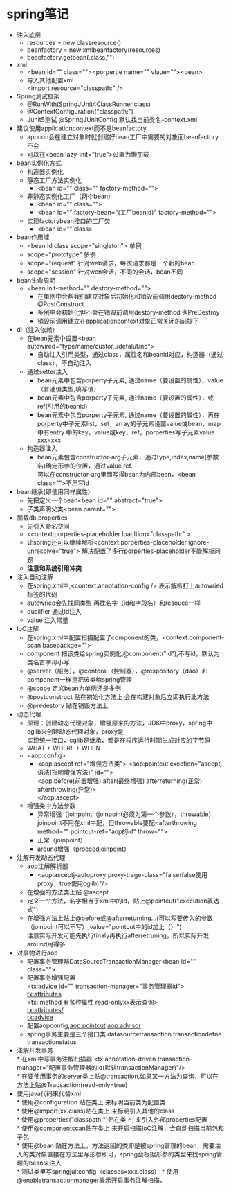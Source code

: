 # spring笔记  
* 注入底层  
    * resources = new classresource()  
    * beanfactory = new xmlbeanfactory(resources)  
    * beacfactory.getbean(.class,"")
* xml  
    * \<bean id="" class="">\<porpertie name="" vlaue="">\<bean>  
    * 导入其他配置xml  
        \<import resource="classpath:" />  
* Spring测试框架
    * @RunWith(SpringJUnit4ClassRunner.class)  
    * @ContextConfiguration("classpath:")  
    * Junit5测试    @SpringJUnitConfig  默认找当前类名-context.xml  
* 建议使用applicationcontext而不是beanfactory  
    * appcon会在建立对象时就创建好bean工厂中需要的对象而beanfactory不会  
    * 可以在\<bean lazy-init="true">设置为懒加载  
* bean实例化方式  
    * 构造器实例化  
    * 静态工厂方法实例化  
       * \<bean id="" class="" factory-method="">  
    * 非静态实例化工厂（两个bean）  
       * \<bean id="" class="">  
       * \<bean id="" factory-bean="(工厂beanid)" factory-method="">  
    * 实现factorybean接口的工厂类
       * \<bean id="" class>  
* bean作用域       
    * \<bean id class scope="singleton">  单例  
    * scope="prototype"  多例  
    * scope="request"  针对web请求，每次请求都是一个新的bean  
    * scope="session"  针对wen会话，不同的会话，bean不同  
* bean生命周期  
    * \<bean init-method="" destory-method="">  
       * 在单例中会帮我们建立对象后初始化和销毁前调用destory-method  @PostConstruct  
       * 多例中会初始化但不会在销毁前调用destory-method  @PreDestroy   
       * 销毁前调用建立在applicationcontext对象正常关闭的前提下  
* di（注入依赖）   
   * 在bean元素中设置\<bean autowired="type/name/custor../defalut/no">  
       * 自动注入引用类型，通过class，属性名和beanid对应，构造器（通过class），不自动注入  
   * 通过setter注入  
       * bean元素中包含porperty子元素,   通过name（要设置的属性），value（普通值类型,填写值）  
       * bean元素中包含porperty子元素,   通过name（要设置的属性），或ref(引用的beanid)  
       * bean元素中包含porperty子元素,   通过name（要设置的属性），再在porperty中子元素list，set，array的子元素设置value或bean，map中有entry
       中的key，value或key，ref，porperties写子元素value xxx=xxx  
   * 构造器注入  
       * bean元素包含constructor-arg子元素，通过type,index,name(参数名)确定形参的位置，通过value,ref.  
       可以在constructor-arg里面写得bean为内部bean，\<bean class="">不用写id  
* bean继承(即使用同样属性)  
    * 先把定义一个bean\<bean id="" abstract="true">  
    * 子类声明父类\<bean parent="">  
* 加载db.properties  
    * 先引入命名空间  
    * \<context:porperties-placeholder loacltion="classpath:" >  
    * 让spring还可以继续解析\<context:porperties-placeholder ignore-unresolve="true"> 解决配置了多行porperties-placeholder不能解析问题
    * **注意和系统引用冲突**  
* 注入自动注解    
    * 在spring.xml中,\<context:annotation-config /> 表示解析打上autowried标签的代码  
    * autowried会先找同类型 再找名字（id和字段名）和resouce一样   
    * qualifier 通过id注入  
    * value 注入常量  
* IoC注解  
    * 在spring.xml中配置扫描配置了component的类，\<context:component-scan basepackge="">
    * component 把该类给spring实例化,@component("id"),不写id，默认为类名首字母小写
    * @server（服务），@contoral（控制器），@respository（dao）和component一样是把该类给spring管理  
    * @scope 定义bean为单例还是多例  
    * @postconstruct 贴在初始化方法上 会在构建对象后立即执行此方法  
    * @predestory 贴在销毁方法上  
* 动态代理  
    * 原理：创建动态代理对象，增强原来的方法，JDK中proxy，spring中cglib来创建动态代理对象，proxy是  
    实现统一接口，cglib是继承，都是在程序运行时期生成对应的字节码  
    * WHAT + WHERE + WHEN  
    * \<aop:config>  
       * \<aop:ascept ref="增强方法类">  <aop:pointcut excetion="asceptj语法(指明增强方法)" id="">  
       <aop:before(前置增强) after(最终增强) afterreturning(正常) afterthrowing(异常)>   
       </aop:ascept>  
    * 增强类中方法参数  
       * 异常增强（joinpoint（joinpoint必须为第一个参数），throwable）  
       joinpoint不用在xml中配，但throwable要配\<afterthrowing method="" pointcut-ref="aop的id" throw="">
       * 正常（joinpoint） 
       * around增强（proccedjoinpoint）  
* 注解开发动态代理  
    * aop注解解析器  
       * \<aop:asceptj-autoproxy proxy-trage-class="false(false使用proxy，true使用cglib)"/>  
    * 在增强的方法类上贴 @ascept  
    * 定义一个方法，名字相当于xml中的id，贴上@pointcut("execution表达式")  
    * 在增强方法上贴上@before或@afterreturning...(可以写要传入的参数（joinpoint可以不写）,value="pointcut中的id加上（）")   
    注意实际开发可能先执行finaly再执行afterretruning，所以实际开发around用得多  
* 对事物进行aop   
    * 配置事务管理器DataSourceTransactionManager\<bean id="" class=""> <porperties name="datasoruce" ref="druid连接池beanid">  
    * 配置事务增强配置  
   \<tx:advice id="" transaction-manager="事务管理器id">  
           <tx:attributes>  
              <tx: method   有各种属性 read-onlyxx表示查询>  
            <tx:attributes/>  
    <tx:advice>         
    * 配置aopconfig,<aop:pointcut> <aop:advisor> </aopconfig>  
    * spring事务主要是三个接口类 datasourcetransaction transactiondefne transactionstatus
* 注解开发事务  
       * 在xml中写事务注解扫描器 \<tx:annotation-driven transaction-manager="配置事务管理器的id(默认transactionManager)"/>  
       * 在要使用事务的server类上贴@transaction,如果某一方法为查询，可以在方法上贴@Tracsaction(read-only=true)  
* 使用java代码来代替xml  
       * 使用@configuration 贴在类上 来标明当前类为配置类  
       * 使用@import(xx.class)贴在类上 来标明引入其他的class  
       * 使用@properties("classpath:")贴在类上, 来引入外部properties配置  
       * 使用@componentscan贴在类上 来开启扫描IoC注解，会自动扫描当前包和子包  
       * 使用@bean 贴在方法上，方法返回的类即是被spring管理的bean，需要注入的类对象直接在方法里写形参即可，spring会根据形参的类型来找spring管理的bean来注入  
       * 测试类里写springjuitconfig（classes=xxx.class） 
       * 使用@enabletransactionmanager表示开启事务注解扫描，
       













